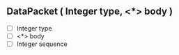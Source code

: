 ## DataPacket ( Integer type, <\*> body )

* [ ]  Integer type
* [ ]  <\*> body
* [ ]  Integer sequence
